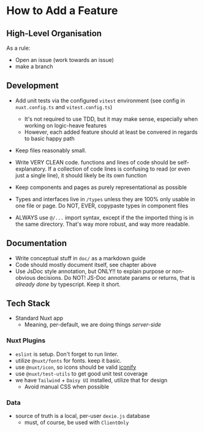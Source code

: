 # How to Add a Feature

## High-Level Organisation

As a rule:

- Open an issue (work towards an issue)
- make a branch

## Development

- Add unit tests via the configured `vitest` environment (see config in `nuxt.config.ts` and `vitest.config.ts`)
  - It's not required to use TDD, but it may make sense, especially when working on logic-heave features
  - However, each added feature should at least be convered in regards to basic happy path

- Keep files reasonably small.
- Write VERY CLEAN code. functions and lines of code should be self-explanatory. If a collection of code lines is confusing to read (or even just a single line), it should likely be its own function
- Keep components and pages as purely representational as possible

- Types and interfaces live in `/types` unless they are 100% only usable in one file or page. Do NOT, EVER, copypaste types in component files

- ALWAYS use `@/...` import syntax, except if the the imported thing is in the same directory. That's way more robust, and way more readable.

## Documentation

- Write conceptual stuff in `doc/` as a markdown guide
- Code should mostly document itself, see chapter above
- Use JsDoc style annotation, but ONLY!! to explain purpose or non-obvious decisions. Do NOT! JS-Doc annotate params or returns, that is *already done* by typescript. Keep it short.

## Tech Stack

- Standard Nuxt app
    - Meaning, per-default, we are doing things *server-side*

### Nuxt Plugins

- `eslint` is setup. Don't forget to run linter.
- utilize `@nuxt/fonts` for fonts. keep it basic.
- use `@nuxt/icon`, so icons should be valid [iconify](https://iconify.design/)
- use `@nuxt/test-utils` to get good unit test coverage
- we have `Tailwind` + `Daisy UI` installed, utilize that for design
    - Avoid manual CSS when possible

### Data

- source of truth is a local, per-user `dexie.js` database
    - must, of course, be used with `ClientOnly`